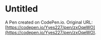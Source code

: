 # Untitled

A Pen created on CodePen.io. Original URL: [https://codepen.io/Yyes227/pen/zxOqeWO](https://codepen.io/Yyes227/pen/zxOqeWO).


